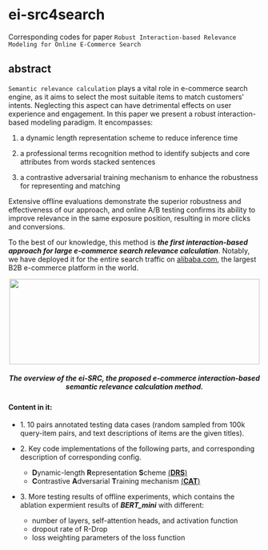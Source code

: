 # ei-src4search
Corresponding codes for paper `Robust Interaction-based Relevance Modeling for Online E-Commerce Search`

## abstract 
`Semantic relevance calculation` plays a vital role in e-commerce search engine, as it aims to select the most suitable items to match customers' intents. Neglecting this aspect can have detrimental effects on user experience and engagement. In this paper we present a robust interaction-based modeling paradigm. It encompasses:

1) a dynamic length representation scheme to reduce inference time

2) a professional terms recognition method to identify subjects and core attributes from words stacked sentences

3) a contrastive adversarial training mechanism to enhance the robustness for representing and matching

Extensive offline evaluations demonstrate the superior robustness and effectiveness of our approach, and online A/B testing confirms its ability to improve relevance in the same exposure position, resulting in more clicks and conversions. 

To the best of our knowledge, this method is ***the first interaction-based approach for large e-commerce search relevance calculation***. Notably, we have deployed it for the entire search traffic on [alibaba.com](www.alibaba.com), the largest B2B e-commerce platform in the world.

<p align="center">
  <img width="500" height="171" src="https://github.com/benchen4395/ei-src4search/blob/main/model_implement_structures/model_structure.png">
</p>
<h5 align="center">
The overview of the ei-SRC, the proposed e-commerce interaction-based semantic relevance calculation method.
</h5>

#### Content in it:

- 1\. 10 pairs annotated testing data cases (random sampled from 100k query-item pairs, and text descriptions of items are the given titles).

- 2\. Key code implementations of the following parts, and corresponding description of corresponding config.
    - **D**ynamic-length **R**epresentation **S**cheme [(__DRS__)](https://github.com/benchen4395/ei-src4search/blob/main/model_implement_details/DRS.py)
    - **C**ontrastive **A**dversarial **T**raining mechanism [(__CAT__)](https://github.com/benchen4395/ei-src4search/blob/main/model_implement_details/CAT.py)

- 3\. More testing results of offline experiments, which contains the ablation expermient results of ***BERT_mini*** with different: 
    - number of layers, self-attention heads, and activation function
    - dropout rate of R-Drop
    - loss weighting parameters of the loss function
